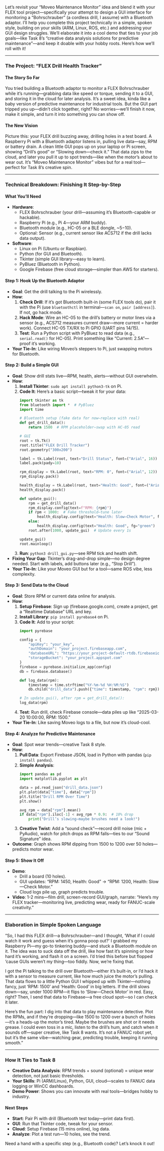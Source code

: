 Let’s revisit your “Moveo Maintenance Monitor” idea and blend it with your FLEX tool project—specifically your attempt to design a GUI interface for monitoring a “Bohrschrauber” (a cordless drill, I assume) with a Bluetooth adaptor. I’ll help you complete this project technically in a simple, spoken style, building on your skills (ARM, Linux, ROS, etc.) and addressing your GUI design struggles. We’ll elaborate it into a cool demo that ties to your job goals—like Task 8’s “creative data analysis solutions for predictive maintenance”—and keep it doable with your hobby roots. Here’s how we’ll roll with it!

---

### The Project: “FLEX Drill Health Tracker”

#### The Story So Far
You tried building a Bluetooth adaptor to monitor a FLEX Bohrschrauber while it’s running—grabbing data like speed or torque, sending it to a GUI, and storing it in the cloud for later analysis. It’s a sweet idea, kinda like a baby version of predictive maintenance for industrial tools. But the GUI part tripped you up—didn’t click together, right? No worries—we’ll finish it now, make it simple, and turn it into something you can show off.

#### The New Vision
Picture this: your FLEX drill buzzing away, drilling holes in a test board. A Raspberry Pi with a Bluetooth adaptor listens in, pulling live data—say, RPM or battery drain. A clean little GUI pops up on your laptop or Pi screen, showing “Drill’s good” or “Slowing down—check it.” That data zips to the cloud, and later you pull it up to spot trends—like when the motor’s about to wear out. It’s “Moveo Maintenance Monitor” vibes but for a real tool—perfect for Task 8’s creative spin.

---

### Technical Breakdown: Finishing It Step-by-Step

#### What You’ll Need
- **Hardware**:
  - FLEX Bohrschrauber (your drill—assuming it’s Bluetooth-capable or hackable).
  - Raspberry Pi (e.g., Pi 4—your ARM buddy).
  - Bluetooth module (e.g., HC-05 or a BLE dongle, ~$5-$10).
  - Optional: Sensor (e.g., current sensor like ACS712 if the drill lacks data output).
- **Software**:
  - Linux on Pi (Ubuntu or Raspbian).
  - Python (for GUI and Bluetooth).
  - Tkinter (simple GUI library—easy to learn).
  - PyBluez (Bluetooth in Python).
  - Google Firebase (free cloud storage—simpler than AWS for starters).

#### Step 1: Hook Up the Bluetooth Adaptor
- **Goal**: Get the drill talking to the Pi wirelessly.
- **How**:
  1. **Check Drill**: If it’s got Bluetooth built-in (some FLEX tools do), pair it with the Pi (use `bluetoothctl` in terminal—`scan on`, `pair [address]`). If not, go hack mode.
  2. **Hack Mode**: Wire an HC-05 to the drill’s battery or motor lines via a sensor (e.g., ACS712 measures current draw—more current = harder work). Connect HC-05 TX/RX to Pi GPIO (UART pins 14/15).
  3. **Test**: Run a Python script with PyBluez to read data (e.g., `serial.read()` for HC-05). Print something like “Current: 2.5A”—proof it’s working.
- **Your Tie-In**: Like wiring Moveo’s steppers to Pi, just swapping motors for Bluetooth.

#### Step 2: Build a Simple GUI
- **Goal**: Show drill stats live—RPM, health, alerts—without GUI overwhelm.
- **How**:
  1. **Install Tkinter**: `sudo apt install python3-tk` on Pi.
  2. **Code It**: Here’s a basic script—tweak it for your data:
     ```python
     import tkinter as tk
     from bluetooth import *  # PyBluez
     import time

     # Bluetooth setup (fake data for now—replace with real)
     def get_drill_data():
         return 1500  # RPM placeholder—swap with HC-05 read

     # GUI
     root = tk.Tk()
     root.title("FLEX Drill Tracker")
     root.geometry("300x200")

     label = tk.Label(root, text="Drill Status", font=("Arial", 16))
     label.pack(pady=10)

     rpm_display = tk.Label(root, text="RPM: 0", font=("Arial", 12))
     rpm_display.pack()

     health_display = tk.Label(root, text="Health: Good", font=("Arial", 12))
     health_display.pack()

     def update_gui():
         rpm = get_drill_data()
         rpm_display.config(text=f"RPM: {rpm}")
         if rpm < 1000:  # Fake threshold—tune later
             health_display.config(text="Health: Slow—Check Motor", fg="red")
         else:
             health_display.config(text="Health: Good", fg="green")
         root.after(1000, update_gui)  # Update every 1s

     update_gui()
     root.mainloop()
     ```
  3. **Run**: `python3 drill_gui.py`—see RPM tick and health shift.
- **Fixing Your Gap**: Tkinter’s drag-and-drop simple—no design degree needed. Start with labels, add buttons later (e.g., “Stop Drill”).
- **Your Tie-In**: Like your Moveo GUI but for a tool—same ROS vibe, less complexity.

#### Step 3: Send Data to the Cloud
- **Goal**: Store RPM or current data online for analysis.
- **How**:
  1. **Setup Firebase**: Sign up (firebase.google.com), create a project, get a “Realtime Database” URL and key.
  2. **Install Library**: `pip install pyrebase4` on Pi.
  3. **Code It**: Add to your script:
     ```python
     import pyrebase

     config = {
         "apiKey": "your_key",
         "authDomain": "your_project.firebaseapp.com",
         "databaseURL": "https://your_project-default-rtdb.firebaseio.com",
         "storageBucket": "your_project.appspot.com"
     }
     firebase = pyrebase.initialize_app(config)
     db = firebase.database()

     def log_data(rpm):
         timestamp = time.strftime("%Y-%m-%d %H:%M:%S")
         db.child("drill_data").push({"time": timestamp, "rpm": rpm})

     # In update_gui(), after rpm = get_drill_data():
     log_data(rpm)
     ```
  4. **Test**: Run drill, check Firebase console—data piles up like “2025-03-20 10:00:00, RPM: 1500.”
- **Your Tie-In**: Like saving Moveo logs to a file, but now it’s cloud-cool.

#### Step 4: Analyze for Predictive Maintenance
- **Goal**: Spot wear trends—creative Task 8 style.
- **How**:
  1. **Pull Data**: Export Firebase JSON, load in Python with pandas (`pip install pandas`).
  2. **Simple Analysis**: 
     ```python
     import pandas as pd
     import matplotlib.pyplot as plt

     data = pd.read_json("drill_data.json")
     plt.plot(data["time"], data["rpm"])
     plt.title("Drill RPM Over Time")
     plt.show()

     avg_rpm = data["rpm"].mean()
     if data["rpm"].iloc[-1] < avg_rpm * 0.9:  # 10% drop
         print("Drill’s slowing—maybe brushes need a look!")
     ```
  3. **Creative Twist**: Add a “sound check”—record drill noise (mic + PyAudio), watch for pitch drops as RPM falls—ties to our “Sound Signature” idea.
- **Outcome**: Graph shows RPM dipping from 1500 to 1200 over 50 holes—predicts motor wear.

#### Step 5: Show It Off
- **Demo**: 
  - Drill a board (10 holes).
  - GUI updates: “RPM: 1450, Health: Good” → “RPM: 1200, Health: Slow—Check Motor.”
  - Cloud logs pile up, graph predicts trouble.
- **Video**: 1-2 mins—film drill, screen-record GUI/graph, narrate: “Here’s my FLEX tracker—monitoring live, predicting wear, ready for FANUC-scale creativity.”

---

### Elaboration in Simple Spoken Language

“So, I had this FLEX drill—a Bohrschrauber—and I thought, ‘What if I could watch it work and guess when it’s gonna poop out?’ I grabbed my Raspberry Pi—my go-to tinkering buddy—and stuck a Bluetooth module on it. The idea was to suck data off the drill, like how fast it’s spinning or how hard it’s working, and flash it on a screen. I’d tried this before but flopped ‘cause GUIs weren’t my thing—too fiddly. Now, we’re fixing that.

I got the Pi talking to the drill over Bluetooth—either it’s built-in, or I’d hack it with a sensor to measure current, like how much juice the motor’s pulling. That data flows to a little Python GUI I whipped up with Tkinter—nothing fancy, just ‘RPM: 1500’ and ‘Health: Good’ in big letters. If the drill slows down—say, under 1000 RPM—it flips to ‘Slow—Check Motor’ in red. Easy, right? Then, I send that data to Firebase—a free cloud spot—so I can check it later.

Here’s the fun part: I dig into that data to play maintenance detective. Plot the RPMs, and if they’re dropping—like 1500 to 1200 over a bunch of holes—it’s a heads-up the motor’s tired. Maybe the brushes are shot or it needs grease. I could even toss in a mic, listen to the drill’s hum, and catch when it sounds off—super creative, like Task 8 wants. It’s not a FANUC robot yet, but it’s the same vibe—watching gear, predicting trouble, keeping it running smooth.”

---

### How It Ties to Task 8
- **Creative Data Analysis**: RPM trends + sound (optional) = unique wear detection, not just basic thresholds.
- **Your Skills**: Pi (ARM/Linux), Python, GUI, cloud—scales to FANUC data logging or WinCC dashboards.
- **Demo Power**: Shows you can innovate with real tools—bridges hobby to industry.

#### Next Steps
- **Start**: Pair Pi with drill (Bluetooth test today—print data first).
- **GUI**: Run that Tkinter code, tweak for your sensor.
- **Cloud**: Setup Firebase (15 mins online), log data.
- **Analyze**: Plot a test run—10 holes, see the trend.

Need a hand with a specific step (e.g., Bluetooth code)? Let’s knock it out!
